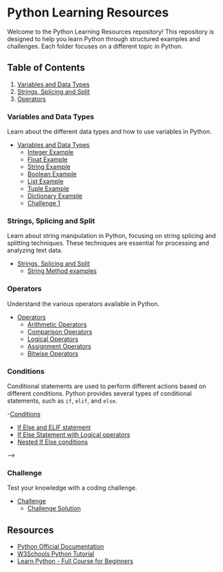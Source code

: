# Python Learning Resources

Welcome to the Python Learning Resources repository! This repository is designed to help you learn Python through structured examples and challenges. Each folder focuses on a different topic in Python.

## Table of Contents

1. [Variables and Data Types](#variables-and-data-types)
2. [Strings, Splicing and Split](#strings-splicing-and-split)
3. [Operators](#operators)
<!-- 3. [Control Flow](#control-flow)
4. [Challenge](#challenge) -->

### Variables and Data Types

Learn about the different data types and how to use variables in Python.

- [Variables and Data Types](variables-and-data-types/README.md)
  - [Integer Example](variables-and-data-types/integer_example.py)
  - [Float Example](variables-and-data-types/float_example.py)
  - [String Example](variables-and-data-types/string_example.py)
  - [Boolean Example](variables-and-data-types/boolean_example.py)
  - [List Example](variables-and-data-types/list_example.py)
  - [Tuple Example](variables-and-data-types/tuple_example.py)
  - [Dictionary Example](variables-and-data-types/dictionary_example.py)
  - [Challenge 1](variables-and-data-types/challenge_1.py)

### Strings, Splicing and Split

Learn about string manipulation in Python, focusing on string splicing and splitting techniques. These techniques are essential for processing and analyzing text data.

- [Strings, Splicing and Split](strings-splicing-and-split/README.md)
    - [String Method examples](strings-splicing-and-split/string_method_example.py)


### Operators

Understand the various operators available in Python.

- [Operators](operators/README.md)
  - [Arithmetic Operators](operators/arithmetic_operators.py)
  - [Comparison Operators](operators/comparison_operators.py)
  - [Logical Operators](operators/logical_operators.py)
  - [Assignment Operators](operators/assignment_operators.py)
  - [Bitwise Operators](operators/bitwise_operators.py)

### Conditions

Conditional statements are used to perform different actions based on different conditions. Python provides several types of conditional statements, such as `if`, `elif`, and `else`.

-[Conditions](conditions/README.md)
  - [If Else and ELIF statement](conditions/if_else_and_else_if_statement.py)
  - [If Else Statement with Logical operators](conditions/if_else_with_logical_operators.py)
  - [Nested If Else conditions](conditions/nested_conditions.py)


<!-- ### Control Flow

Control the flow of your programs using different control flow statements.

- [Control Flow](control-flow/README.md)
  - [If Statements](control-flow/if_statements.py)
  - [For Loops](control-flow/for_loops.py)
  - [While Loops](control-flow/while_loops.py)
  - [Match-Case](control-flow/match_case.py) --> -->

### Challenge

Test your knowledge with a coding challenge.

- [Challenge](challenge/README.md)
  - [Challenge Solution](challenge/challenge_solution.py)

## Resources

- [Python Official Documentation](https://docs.python.org/3/)
- [W3Schools Python Tutorial](https://www.w3schools.com/python/)
- [Learn Python - Full Course for Beginners](https://www.youtube.com/watch?v=rfscVS0vtbw)
